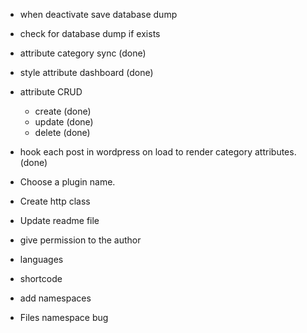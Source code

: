 - when deactivate save database dump
- check for database dump if exists
- attribute category sync (done)
- style attribute dashboard (done)
- attribute CRUD
	- create (done)
	- update (done)
	- delete (done)
- hook each post in wordpress on load to render category attributes. (done)

- Choose a plugin name.

- Create http class

- Update readme file

- give permission to the author 

- languages

- shortcode

- add namespaces

- Files namespace bug
	